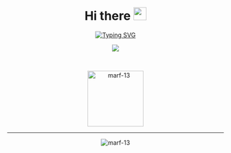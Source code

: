 <h1 align="center">Hi there <img src = "https://raw.githubusercontent.com/MartinHeinz/MartinHeinz/master/wave.gif" width = 30px> </h1>
<p align="center">
  <a href="https://git.io/typing-svg"><img src="https://readme-typing-svg.demolab.com?font=Fira+Code&duration=4500&pause=1000&color=9A9A9A&center=true&vCenter=true&width=435&lines=Welcome+to+my+GitHub+profile!;Student+at+University+of+Macedonia;Majoring+in+Computer+Science" alt="Typing SVG" /></a>

<p align="center">
  <img align="center" src="https://github-readme-streak-stats.herokuapp.com/?user=marf-13&theme=architect&hide_border=true"/>
</p>
<br>


<p align="center">
  
  <img align="center" src="https://github-readme-stats.vercel.app/api/top-langs?username=marf-13&langs_count=10&show_icons=true&locale=en&layout=compact&theme=architect" alt="marf-13" height="130px"/>
</p>

---------
<p align="center">
  <img src="https://komarev.com/ghpvc/?username=marf-13&label=Profile%20views&color=CCCCCC&style=plastic" alt="marf-13" /> 
</p>
